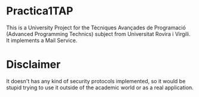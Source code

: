# Practica1TAP

This is a University Project for the Tècniques Avançades de Programació (Advanced Programming Technics) subject from Universitat Rovira i Virgili.
It implements a Mail Service.

# Disclaimer

It doesn't has any kind of security protocols implemented, so it would be stupid trying to use it outside of the academic world or as a real application.
